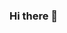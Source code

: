 ### Hi there 👋

<!--
**trannhatt/trannhatt** is a ✨ _special_ ✨ repository because its `README.md` (this file) appears on your GitHub profile.

Here are some ideas to get you started:

- 🔭 I’m currently working on ...
- 🌱 I’m currently learning ...
- 👯 I’m looking to collaborate on ...
- 🤔 I’m looking for help with ...
- 💬 Ask me about ...
- 📫 How to reach me: [0521.20nn@gmail.com](0521.20nn@gmail.com)
- 😄 Pronouns: ...
- ⚡ Fun fact: ...
-->
